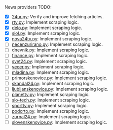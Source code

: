 News providers TODO:

- [x] [24ur.py](scraper/app/providers/_24ur.py): Verify and improve fetching articles.
- [x] [rtv.py](scraper/app/providers/rtv.py): Implement scraping logic.
- [x] [delo.py](scraper/app/providers/delo.py): Implement scraping logic.
- [x] [siol.py](scraper/app/providers/siol.py): Implement scraping logic.
- [x] [nova24tv.py](scraper/app/providers/nova24tv.py): Implement scraping logic.
- [ ] [necenzurirano.py](scraper/app/providers/necenzurirano.py): Implement scraping logic.
- [ ] [dnevnik.py](scraper/app/providers/dnevnik.py): Implement scraping logic.
- [ ] [finance.py](scraper/app/providers/finance.py): Implement scraping logic.
- [ ] [svet24.py](scraper/app/providers/svet24.py): Implement scraping logic.
- [ ] [vecer.py](scraper/app/providers/vecer.py): Implement scraping logic.
- [ ] [mladina.py](scraper/app/providers/mladina.py): Implement scraping logic.
- [ ] [primorskenovice.py](scraper/app/providers/primorskenovice.py): Implement scraping logic.
- [ ] [skandal24.py](scraper/app/providers/skandal24.py): Implement scraping logic.
- [ ] [ljubljanskenovice.py](scraper/app/providers/ljubljanskenovice.py): Implement scraping logic.
- [ ] [planettv.py](scraper/app/providers/planettv.py): Implement scraping logic.
- [ ] [slo-tech.py](scraper/app/providers/slo-tech.py): Implement scraping logic.
- [ ] [sporttv.py](scraper/app/providers/sporttv.py): Implement scraping logic.
- [ ] [podcrto.py](scraper/app/providers/podcrto.py): Implement scraping logic.
- [ ] [zurnal24.py](scraper/app/providers/zurnal24.py): Implement scraping logic.
- [ ] [slovenskenovice.py](scraper/app/providers/slovenskenovice.py): Implement scraping logic.
